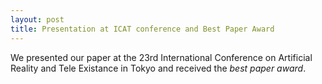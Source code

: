 ```yaml
---
layout: post
title: Presentation at ICAT conference and Best Paper Award
---
```

We presented our paper at the 23rd International Conference on Artificial Reality and Tele Existance in Tokyo and received the *best paper award*.

